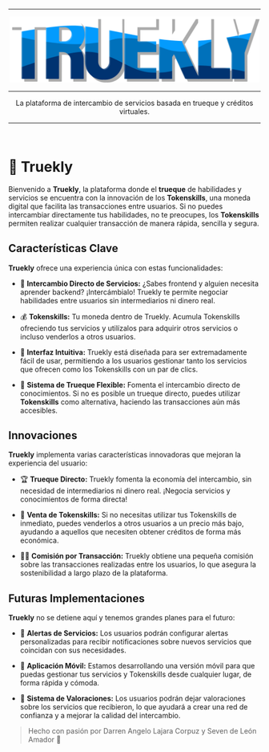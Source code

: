 <hr>

<p align="center">
    <img src="public/images/truekly.png" width="500" alt="Truekly Logo">
</p>

<hr>

<p align="center">
    La plataforma de intercambio de servicios basada en trueque y créditos virtuales.
</p>

<hr>
<br>

# 💱 **Truekly**

Bienvenido a **Truekly**, la plataforma donde el **trueque** de habilidades y servicios se encuentra con la innovación de los **Tokenskills**, una moneda digital que facilita las transacciones entre usuarios. Si no puedes intercambiar directamente tus habilidades, no te preocupes, los **Tokenskills** permiten realizar cualquier transacción de manera rápida, sencilla y segura.

## Características Clave

**Truekly** ofrece una experiencia única con estas funcionalidades:

- 🤝 **Intercambio Directo de Servicios:** ¿Sabes frontend y alguien necesita aprender backend? ¡Intercámbialo! Truekly te permite negociar habilidades entre usuarios sin intermediarios ni dinero real.

- 💰 **Tokenskills:** Tu moneda dentro de Truekly. Acumula Tokenskills ofreciendo tus servicios y utilízalos para adquirir otros servicios o incluso venderlos a otros usuarios.

- 🎯 **Interfaz Intuitiva:** Truekly está diseñada para ser extremadamente fácil de usar, permitiendo a los usuarios gestionar tanto los servicios que ofrecen como los Tokenskills con un par de clics.

- 🔄 **Sistema de Trueque Flexible:** Fomenta el intercambio directo de conocimientos. Si no es posible un trueque directo, puedes utilizar **Tokenskills** como alternativa, haciendo las transacciones aún más accesibles.

## Innovaciones

**Truekly** implementa varias características innovadoras que mejoran la experiencia del usuario:

- 🏆 **Trueque Directo:** Truekly fomenta la economía del intercambio, sin necesidad de intermediarios ni dinero real. ¡Negocia servicios y conocimientos de forma directa!

- 💸 **Venta de Tokenskills:** Si no necesitas utilizar tus Tokenskills de inmediato, puedes venderlos a otros usuarios a un precio más bajo, ayudando a aquellos que necesiten obtener créditos de forma más económica.

- 👨‍💻 **Comisión por Transacción:** Truekly obtiene una pequeña comisión sobre las transacciones realizadas entre los usuarios, lo que asegura la sostenibilidad a largo plazo de la plataforma.

## Futuras Implementaciones

**Truekly** no se detiene aquí y tenemos grandes planes para el futuro:

- 🚨 **Alertas de Servicios:** Los usuarios podrán configurar alertas personalizadas para recibir notificaciones sobre nuevos servicios que coincidan con sus necesidades.

- 📱 **Aplicación Móvil:** Estamos desarrollando una versión móvil para que puedas gestionar tus servicios y Tokenskills desde cualquier lugar, de forma rápida y cómoda.

- 📝 **Sistema de Valoraciones:** Los usuarios podrán dejar valoraciones sobre los servicios que recibieron, lo que ayudará a crear una red de confianza y a mejorar la calidad del intercambio.

> Hecho con pasión por Darren Angelo Lajara Corpuz y Seven de León Amador 🚀
